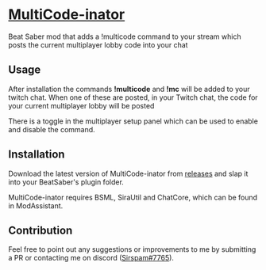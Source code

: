 # [MultiCode-inator](https://clips.twitch.tv/WealthyHungryAppleBudStar-kwPAcoffd0CAUzdz)
Beat Saber mod that adds a !multicode command to your stream which posts the current multiplayer lobby code into your chat
## Usage
After installation the commands **!multicode** and **!mc** will be added to your twitch chat. When one of these are posted, in your Twitch chat, the code for your current multiplayer lobby will be posted

There is a toggle in the multiplayer setup panel which can be used to enable and disable the command.
## Installation
Download the latest version of MultiCode-inator from [releases](https://github.com/Sirspam/MultiCode-inator/releases) and slap it into your BeatSaber's plugin folder.

MultiCode-inator requires BSML, SiraUtil and ChatCore, which can be found in ModAssistant.
## Contribution
Feel free to point out any suggestions or improvements to me by submitting a PR or contacting me on discord ([Sirspam#7765](https://discordapp.com/users/232574143818760192)).
